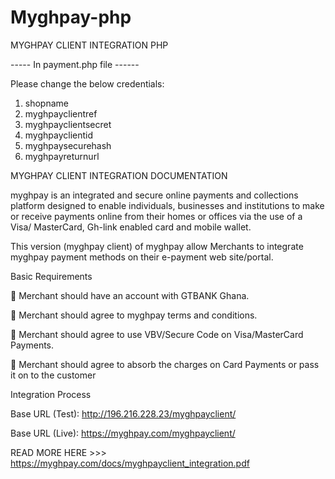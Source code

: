 # Myghpay-php
MYGHPAY CLIENT INTEGRATION PHP

----- In payment.php file ------

Please change the below credentials:

1. shopname
2. myghpayclientref
3. myghpayclientsecret
4. myghpayclientid
5. myghpaysecurehash
6. myghpayreturnurl


MYGHPAY CLIENT INTEGRATION DOCUMENTATION

myghpay is an integrated and secure online payments and collections platform
designed to enable individuals, businesses and institutions to make or receive
payments online from their homes or offices via the use of a Visa/ MasterCard, Gh-link
enabled card and mobile wallet.

This version (myghpay client) of myghpay allow Merchants to integrate myghpay
payment methods on their e-payment web site/portal.

Basic Requirements

 Merchant should have an account with GTBANK Ghana.

 Merchant should agree to myghpay terms and conditions.

 Merchant should agree to use VBV/Secure Code on Visa/MasterCard Payments.

 Merchant should agree to absorb the charges on Card Payments or pass it on to
the customer


Integration Process

Base URL (Test): http://196.216.228.23/myghpayclient/

Base URL (Live): https://myghpay.com/myghpayclient/

READ MORE HERE >>> https://myghpay.com/docs/myghpayclient_integration.pdf
